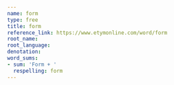 ```yaml
---
name: form
type: free
title: form
reference_link: https://www.etymonline.com/word/form
root_name: 
root_language: 
denotation: 
word_sums:
- sum: 'Form + '
  respelling: form
---
```

